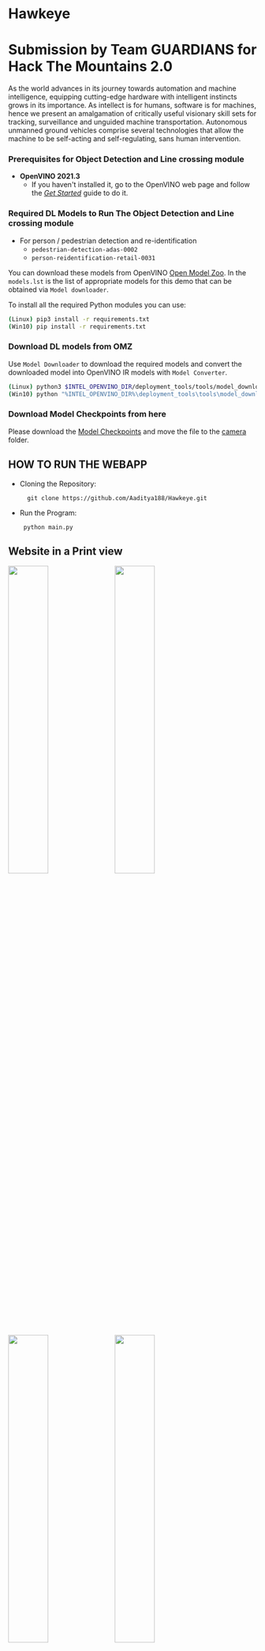 # Hawkeye

# Submission by Team GUARDIANS for Hack The Mountains 2.0

As the world advances in its journey towards automation and machine intelligence, equipping cutting-edge hardware with intelligent instincts grows in its importance. As intellect is for humans, software is for machines, hence we present an amalgamation of critically useful visionary skill sets for tracking, surveillance and unguided machine transportation. Autonomous unmanned ground vehicles comprise several technologies that allow the machine to be self-acting and self-regulating, sans human intervention.


### Prerequisites for Object Detection and Line crossing module
- **OpenVINO 2021.3**
  - If you haven't installed it, go to the OpenVINO web page and follow the [*Get Started*](https://software.intel.com/en-us/openvino-toolkit/documentation/get-started) guide to do it.  


### Required DL Models to Run The Object Detection and Line crossing module

 * For person / pedestrian detection and re-identification
   * `pedestrian-detection-adas-0002`
   * `person-reidentification-retail-0031`


You can download these models from OpenVINO [Open Model Zoo](https://github.com/opencv/open_model_zoo).
In the `models.lst` is the list of appropriate models for this demo that can be obtained via `Model downloader`.


To install all the required Python modules you can use:

``` sh
(Linux) pip3 install -r requirements.txt
(Win10) pip install -r requirements.txt
```


### Download DL models from OMZ
Use `Model Downloader` to download the required models and convert the downloaded model into OpenVINO IR models with `Model Converter`.  
``` sh
(Linux) python3 $INTEL_OPENVINO_DIR/deployment_tools/tools/model_downloader/downloader.py --list models.lst
(Win10) python "%INTEL_OPENVINO_DIR%\deployment_tools\tools\model_downloader\downloader.py" --list models.lst
```


### Download Model Checkpoints from here
Please download the <a href = "https://drive.google.com/file/d/1ZuUiUB6CK66lMxYHLra1pJ6Wp8MheWuH/view?usp=sharing">Model Checkpoints</a> and move the file to the <a href = "https://github.com/Aaditya188/Hawkeye/CapTor/camera">camera</a> folder.



## HOW TO RUN THE WEBAPP
        
- Cloning the Repository: 

        git clone https://github.com/Aaditya188/Hawkeye.git
 
 - Run the Program: 

        python main.py
      
      
   
<h2 align= "left"><b>Website in a Print view</b></h2>

<p align="left">  

<img width=40% src="Screenshots/WhatsApp Image 2021-05-01 at 19.37.27.jpeg"> &ensp;
<img width=40% src="Screenshots/WhatsApp Image 2021-05-01 at 19.30.41.jpeg"> &ensp;
<img width=40% src="Screenshots/WhatsApp Image 2021-05-01 at 19.31.04.jpeg"> &ensp;
<img width=40% src="Screenshots/WhatsApp Image 2021-05-01 at 19.33.32.jpeg"> &ensp;
<img width=40% src="Screenshots/WhatsApp Image 2021-05-01 at 19.34.17.jpeg"> &ensp;
<img width=40% src="Screenshots/WhatsApp Image 2021-05-01 at 19.34.55.jpeg"> &ensp;
<img width=40% src="Screenshots/WhatsApp Image 2021-05-01 at 19.35.18.jpeg"> &ensp;
<img width=40% src="Screenshots/WhatsApp Image 2021-05-01 at 19.36.24.jpeg"> &ensp;
<img width=40% src="Screenshots/WhatsApp Image 2021-05-01 at 19.37.01.jpeg"> &ensp;
<img width=40% src="Screenshots/WhatsApp Image 2021-05-01 at 19.38.34.jpeg"> &ensp;


  
<h2 align= "left"><b>Demo Video and PPT Link 👇</b></h2>

- PPT Link : <a href="https://drive.google.com/file/d/1pHw6tbVb0efD2lVxOSQgtDGYAW5iomN4/view" target="_blank">PPTX</a>
- Youtube Proposal Video : <a href="https://youtu.be/gAkicjTX_Fk">Video </a>

<br/> 

| Tech Stack    |  Usage |
| ------------- | ------- |
|   eJS,CSS,Bootstrap,HTML |  Front-End |
| Flask, Streamlit     | Deployment |
| OpenVino, NVIDIA CUDA |  Back-End |

